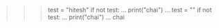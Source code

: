 >>> test = "hitesh"
>>> if not test:
...     print("chai")
...
>>> test = ""
>>> if not test:
...      print("chai")
...
chai
>>>